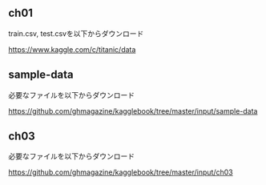 ## ch01
train.csv, test.csvを以下からダウンロード

https://www.kaggle.com/c/titanic/data


## sample-data
必要なファイルを以下からダウンロード

https://github.com/ghmagazine/kagglebook/tree/master/input/sample-data

## ch03
必要なファイルを以下からダウンロード

https://github.com/ghmagazine/kagglebook/tree/master/input/ch03
